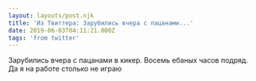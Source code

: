 ```yaml
---
layout: layouts/post.njk
title: 'Из Твиттера: Зарубились вчера с пацанами...'
date: 2019-06-03T04:11:21.000Z
tags: 'from twitter'
---
```



Зарубились вчера с пацанами в кикер. Восемь ебаных часов подряд. Да я на работе столько не играю
